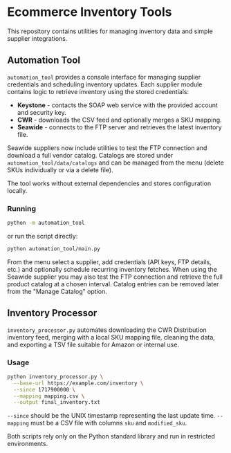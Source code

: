# Ecommerce Inventory Tools

This repository contains utilities for managing inventory data and simple supplier integrations.

## Automation Tool

`automation_tool` provides a console interface for managing supplier credentials and scheduling inventory updates.  Each supplier module contains logic to retrieve inventory using the stored credentials:

* **Keystone** - contacts the SOAP web service with the provided account and security key.
* **CWR** - downloads the CSV feed and optionally merges a SKU mapping.
* **Seawide** - connects to the FTP server and retrieves the latest inventory file.

Seawide suppliers now include utilities to test the FTP connection and download
a full vendor catalog. Catalogs are stored under `automation_tool/data/catalogs`
and can be managed from the menu (delete SKUs individually or via a delete file).

The tool works without external dependencies and stores configuration locally.

### Running

```bash
python -m automation_tool
``` 
or run the script directly:
```bash
python automation_tool/main.py
```

From the menu select a supplier, add credentials (API keys, FTP details, etc.) and optionally schedule recurring inventory fetches.
When using the Seawide supplier you may also test the FTP connection and
retrieve the full product catalog at a chosen interval. Catalog entries can be
removed later from the "Manage Catalog" option.

## Inventory Processor

`inventory_processor.py` automates downloading the CWR Distribution inventory feed, merging with a local SKU mapping file, cleaning the data, and exporting a TSV file suitable for Amazon or internal use.

### Usage

```bash
python inventory_processor.py \
  --base-url https://example.com/inventory \
  --since 1717900000 \
  --mapping mapping.csv \
  --output final_inventory.txt
```

`--since` should be the UNIX timestamp representing the last update time. `--mapping` must be a CSV file with columns `sku` and `modified_sku`.

Both scripts rely only on the Python standard library and run in restricted environments.
